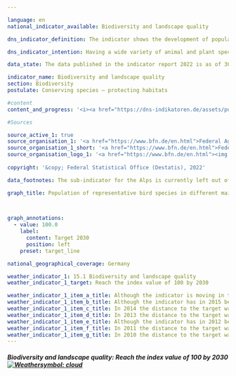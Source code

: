 ```yaml
---

language: en    
national_indicator_available: Biodiversity and landscape quality    

dns_indicator_definition: The indicator shows the development of population numbers for 51 selected bird species in the form of an index.    

dns_indicator_intention: Having a wide variety of animal and plant species is a fundamental prerequisite for a healthy natural environment and an important foundation for human life. To preserve biodiversity and simultaneously safeguard quality of life for humans, the provisional goal of the German Government is an index value of 100 by 2030 – a target that was originally meant to be achieved by 2015. This target value is currently being reviewed as part of a research project and may be amended in future on the basis of new findings.    

data_state: The data published in the indicator report 2022 is as of 30.11.2022. The data shown on this platform is updated regularly, so that more current data may be available online than published in the <a href="https://dns-indikatoren.de/assets/publications/reports/en/2022.pdf">indicator report 2022</a>.    

indicator_name: Biodiversity and landscape quality    
section: Biodiversity    
postulate: Conserving species – protecting habitats    

#content     
content_and_progress: '<i><a href="https://dns-indikatoren.de/assets/publications/reports/en/2022.pdf">Text from the Indicator Report 2022 </a></i><br>Other species besides birds rely on landscapes with intact, sustainably used habitats, which means that the indicator also indirectly reflects the development of many other species in the landscape and the sustainability of land use.<br>The calculations for this indicator are based on changes in the populations of 51 bird species, which together represent the most important types of landscape and habitat in Germany: ten species each for the sub-indicators farmland, settlements, inland waters, and coasts and seas, as well as eleven species for forests. The Alpine landscape is not currently taken into account, because of uncertainty of data.<br>The population size of each species is calculated annually from the results of bird-monitoring programmes by the Federation of German Avifaunists in cooperation with the Federal Agency for Nature Conservation and is expressed in relation to the target population size. The target value for each species is defined by a panel of experts. The historical values for 1970 and 1975 are reconstructed.<br>Each sub-indicator represents the arithmetic mean of the degrees of success achieved across the 10 or 11 selected avian species. The overall indicator is derived from a weighted summation of the sub-indicators. The weighting relates to the proportion of German territory which each main habitat or landscape type covers. On a provisional basis, the target values for the sub-indicators and the overall indicator have been applied unchanged to the 2030 target year.<br>In 1990, the indicator for biodiversity and landscape quality was significantly lower than the reconstructed values for 1970 and 1975. The indicator value stagnated over the last ten reporting years (2006-2016), reaching 70.5% of the target value in 2016 compared with 70.2% in 2006. If this trend continues, the goal for 2030 will not be achieved.<br>During the same period, however, the sub-indicators for the various types of habitat did not follow uniform trajectories. The farmland and coasts and seas sub-indicators fell during the last ten reporting years, to 60.5% and 58.0% of their target values in 2016 respectively. The equivalent values in 2006 were 68.0% for farmland and 63.2% for coasts and seas.<br>In contrast, the forest, settlement and inland-waters sub-indicators moved in a positive direction over the last ten reporting years. The forest sub-indicator reached 87.5% of its target value in 2016, compared with 78.6% in 2006. The settlement sub-indicator rose from 65.1% in 2006 to 75.5% in 2016. The figure for inland waters was 75.0% of the target value in 2016, compared with 63.1% in 2006.'    

#Sources    

source_active_1: true
source_organisation_1: '<a href="https://www.bfn.de/en.html">Federal Agency for Nature Conservation</a>'
source_organisation_1_short: '<a href="https://www.bfn.de/en.html">Federal Agency for Nature Conservation</a>'
source_organisation_logo_1: '<a href="https://www.bfn.de/en.html"><img src="https://dnsUpgradeEnvironment.github.io/dns-indicators/en/public/OrgImgDe/bfn.png" alt="Federal Agency for Nature Conservation" title=" Click here to visit the homepage of the organizationFederal Agency for Nature Conservation" style="height:60px; width:148px; border: transparent"/></a>'
    
copyright: '&copy; Federal Statistical Office (Destatis), 2022'    

data_footnotes: The sub-indicator for the Alps is currently left out of the whole data set.<br>• The indicator will not be updated beyond 2016. The indicator will be revised and the target value adjusted as part of a research project.    

graph_title: Population of representative bird species in different main habitats and landscape types    

    

graph_annotations:
  - value: 100.0
    label:
      content: Target 2030
      position: left
    preset: target_line        

national_geographical_coverage: Germany    

weather_indicator_1: 15.1 Biodiversity and landscape quality
weather_indicator_1_target: Reach the index value of 100 by 2030

weather_indicator_1_item_a_title: Although the indicator is moving in the desired direction toward the target, if the trend were to continue, the target would be missed in the target year by more than 20% of the difference between the target value and the current value.
weather_indicator_1_item_b_title: Although the indicator has in 2015 been moving in the desired direction toward the target, if the trend had to continued, the target would have been missed in the target year by more than 20% of the difference between the target value and the value at that time.
weather_indicator_1_item_c_title: In 2014 the distance to the target was constantly high or had increased. Thus, the indicator did not develop in the desired direction.
weather_indicator_1_item_d_title: In 2013 the distance to the target was constantly high or had increased. Thus, the indicator did not develop in the desired direction.
weather_indicator_1_item_e_title: Although the indicator has in 2012 been moving in the desired direction toward the target, if the trend had to continued, the target would have been missed in the target year by more than 20% of the difference between the target value and the value at that time.
weather_indicator_1_item_f_title: In 2011 the distance to the target was constantly high or had increased. Thus, the indicator did not develop in the desired direction.
weather_indicator_1_item_g_title: In 2010 the distance to the target was constantly high or had increased. Thus, the indicator did not develop in the desired direction.    
---
```



<div>
  <div class="my-header">
    <h5>Biodiversity and landscape quality: Reach the index value of 100 by 2030
      <a href="https://dnsUpgradeEnvironment.github.io/dns-indicators/en/status"><img src="https://g205sdgs.github.io/sdg-indicators/public/Wettersymbole/Wolke.png" title="Although the indicator has in 2016 been moving in the desired direction toward the target, if the trend had to continued, the target would have been missed in the target year by more than 20% of the difference between the target value and the value at that time." alt="Weathersymbol: cloud"/>
      </a>
    </h5>
  </div>
  <div class="my-header-note">
  </div>
</div>